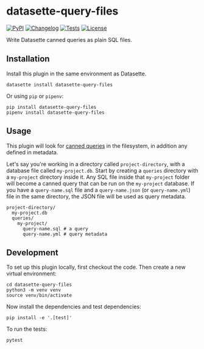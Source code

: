# datasette-query-files

[![PyPI](https://img.shields.io/pypi/v/datasette-query-files.svg)](https://pypi.org/project/datasette-query-files/)
[![Changelog](https://img.shields.io/github/v/release/eyeseast/datasette-query-files?include_prereleases&label=changelog)](https://github.com/eyeseast/datasette-query-files/releases)
[![Tests](https://github.com/eyeseast/datasette-query-files/workflows/Test/badge.svg)](https://github.com/eyeseast/datasette-query-files/actions?query=workflow%3ATest)
[![License](https://img.shields.io/badge/license-Apache%202.0-blue.svg)](https://github.com/eyeseast/datasette-query-files/blob/main/LICENSE)

Write Datasette canned queries as plain SQL files.

## Installation

Install this plugin in the same environment as Datasette.

    datasette install datasette-query-files

Or using `pip` or `pipenv`:

    pip install datasette-query-files
    pipenv install datasette-query-files

## Usage

This plugin will look for [canned queries](https://docs.datasette.io/en/stable/sql_queries.html#canned-queries) in the filesystem, in addition any defined in metadata.

Let's say you're working in a directory called `project-directory`, with a database file called `my-project.db`. Start by creating a `queries` directory with a `my-project` directory inside it. Any SQL file inside that `my-project` folder will become a canned query that can be run on the `my-project` database. If you have a `query-name.sql` file and a `query-name.json` (or `query-name.yml`) file in the same directory, the JSON file will be used as query metadata.

```
project-directory/
  my-project.db
  queries/
    my-project/
      query-name.sql # a query
      query-name.yml # query metadata
```

## Development

To set up this plugin locally, first checkout the code. Then create a new virtual environment:

    cd datasette-query-files
    python3 -m venv venv
    source venv/bin/activate

Now install the dependencies and test dependencies:

    pip install -e '.[test]'

To run the tests:

    pytest
